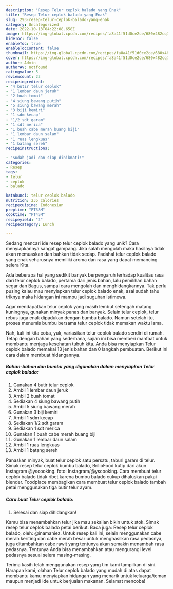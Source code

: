 ```yaml
---
description: "Resep Telur ceplok balado yang Enak"
title: "Resep Telur ceplok balado yang Enak"
slug: 293-resep-telur-ceplok-balado-yang-enak
category: Uncategorized
date: 2022-10-13T04:22:08.658Z
image: https://img-global.cpcdn.com/recipes/fa8a41f51d0ce2ce/680x482cq70/telur-ceplok-balado-foto-resep-utama.jpg
hideToc: false
enableToc: true
enableTocContent: false
thumbnail: https://img-global.cpcdn.com/recipes/fa8a41f51d0ce2ce/680x482cq70/telur-ceplok-balado-foto-resep-utama.jpg
cover: https://img-global.cpcdn.com/recipes/fa8a41f51d0ce2ce/680x482cq70/telur-ceplok-balado-foto-resep-utama.jpg
author: Admin
authorAv: notfound
ratingvalue: 5
reviewcount: 23
recipeingredient:
- "4 butir telur ceplok"
- "1 lembar daun jeruk"
- "2 buah tomat"
- "4 siung bawang putih"
- "5 siung bawang merah"
- "3 biji kemiri"
- "1 sdm kecap"
- "1/2 sdt garam"
- "1 sdt merica"
- "1 buah cabe merah buang biji"
- "1 lembar daun salam"
- "1 ruas lengkuas"
- "1 batang sereh"
recipeinstructions:

- "Sudah jadi dan siap dinikmati!"
categories:
- Resep
tags:
- telur
- ceplok
- balado

katakunci: telur ceplok balado 
nutrition: 235 calories
recipecuisine: Indonesian
preptime: "PT38M"
cooktime: "PT45M"
recipeyield: "2"
recipecategory: Lunch

---
```





Sedang mencari ide resep telur ceplok balado yang unik? Cara menyiapkannya sangat gampang. Jika salah mengolah maka hasilnya tidak akan memuaskan dan bahkan tidak sedap. Padahal telur ceplok balado yang enak seharusnya memiliki aroma dan rasa yang dapat memancing selera Kita.





Ada beberapa hal yang sedikit banyak berpengaruh terhadap kualitas rasa dari telur ceplok balado, pertama dari jenis bahan, lalu pemilihan bahan segar dan Bagus, sampai cara mengolah dan menghidangkannya. Tak perlu pusing kalau mau menyiapkan telur ceplok balado enak,      asal sudah tahu triknya maka hidangan ini mampu jadi suguhan istimewa.














Agar mendapatkan telur ceplok yang masih lembut setengah matang kuningnya, gunakan minyak panas dan banyak. Selain telur ceplok, telur rebus juga enak dipadukan dengan bumbu balado. Namun setelah itu, proses menumis bumbu bersama telur ceplok tidak memakan waktu lama.






Nah, kali ini kita coba, yuk, variasikan telur ceplok balado sendiri di rumah. Tetap dengan bahan yang sederhana, sajian ini bisa memberi manfaat untuk membantu menjaga kesehatan tubuh kita. Anda bisa menyiapkan Telur ceplok balado memakai 13 jenis bahan dan 0 langkah pembuatan. Berikut ini cara dalam membuat hidangannya.

<!--inarticleads1-->

##### Bahan-bahan dan bumbu yang digunakan dalam menyiapkan Telur ceplok balado:

1. Gunakan 4 butir telur ceplok
1. Ambil 1 lembar daun jeruk
1. Ambil 2 buah tomat
1. Sediakan 4 siung bawang putih
1. Ambil 5 siung bawang merah
1. Gunakan 3 biji kemiri
1. Ambil 1 sdm kecap
1. Sediakan 1/2 sdt garam
1. Sediakan 1 sdt merica
1. Gunakan 1 buah cabe merah buang biji
1. Gunakan 1 lembar daun salam
1. Ambil 1 ruas lengkuas
1. Ambil 1 batang sereh


Panaskan minyak, buat telur ceplok satu persatu, taburi garam di telur. Simak resep telur ceplok bumbu balado, BrilioFood kutip dari akun Instagram @yscooking. foto: Instagram/@yscooking. Cara membuat telur ceplok balado tidak ribet karena bumbu balado cukup dihaluskan pakai blender. Foodplace membagikan cara membuat telur ceplok balado tambah petai menggunakan tiga butir telur ayam. 

<!--inarticleads2-->

##### Cara buat Telur ceplok balado:


1. Selesai dan siap dihidangkan!

Kamu bisa menambahkan telur jika mau sekalian bikin untuk stok. Simak resep telur ceplok balado petai berikut. Baca juga: Resep telur ceplok balado, oleh: @inamaniez. Untuk resep kali ini, selain menggunakan cabe merah keriting dan cabe merah besar untuk menghasilkan rasa pedasnya, juga ditambahkan cabe rawit yang tentunya akan semakin menambah rasa pedasnya. Tentunya Anda bisa menambahkan atau mengurangi level pedasnya sesuai selera masing-masing. 

Terima kasih telah menggunakan resep yang tim kami tampilkan di sini. Harapan kami, olahan Telur ceplok balado yang mudah di atas dapat membantu kamu menyiapkan hidangan yang menarik untuk keluarga/teman maupun menjadi ide untuk berjualan makanan. Selamat mencoba!
